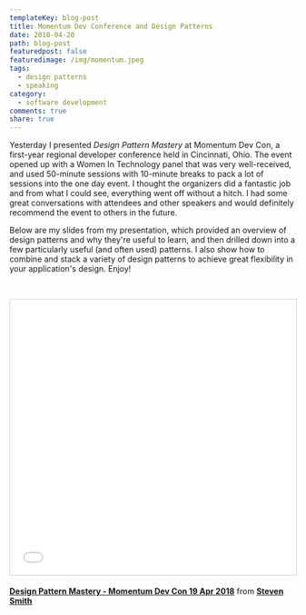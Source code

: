 ```yaml
---
templateKey: blog-post
title: Momentum Dev Conference and Design Patterns
date: 2018-04-20
path: blog-post
featuredpost: false
featuredimage: /img/momentum.jpeg
tags:
  - design patterns
  - speaking
category:
  - software development
comments: true
share: true
---
```


Yesterday I presented _Design Pattern Mastery_ at Momentum Dev Con, a first-year regional developer conference held in Cincinnati, Ohio. The event opened up with a Women In Technology panel that was very well-received, and used 50-minute sessions with 10-minute breaks to pack a lot of sessions into the one day event. I thought the organizers did a fantastic job and from what I could see, everything went off without a hitch. I had some great conversations with attendees and other speakers and would definitely recommend the event to others in the future.

Below are my slides from my presentation, which provided an overview of design patterns and why they're useful to learn, and then drilled down into a few particularly useful (and often used) patterns. I also show how to combine and stack a variety of design patterns to achieve great flexibility in your application's design. Enjoy!

 

<iframe src="//www.slideshare.net/slideshow/embed_code/key/iBZSYrGhs5I9sa" width="595" height="485" frameborder="0" marginwidth="0" marginheight="0" scrolling="no" style="border:1px solid #CCC; border-width:1px; margin-bottom:5px; max-width: 100%;" allowfullscreen></iframe>

**[Design Pattern Mastery - Momentum Dev Con 19 Apr 2018](//www.slideshare.net/ardalis/design-pattern-mastery-momentum-dev-con-19-apr-2018 "Design Pattern Mastery - Momentum Dev Con 19 Apr 2018")** from **[Steven Smith](https://www.slideshare.net/ardalis)**
